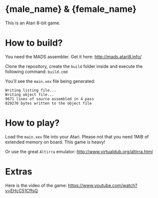 # {male_name} & {female_name}
This is an Atari 8-bit game.

# How to build?
You need the MADS assembler. Get it here: http://mads.atari8.info/

Clone the repository, create the `build` folder inside and execute the following command: `build.cmd`

You'll see the `main.xex` file being generated:
```
Writing listing file...
Writing object file...
9671 lines of source assembled in 4 pass
829270 bytes written to the object file
```

# How to play?
Load the `main.xex` file into your Atari. Please not that you need 1MiB of extended memory on board. This game is heavy!

Or use the great `Altirra` emulator: http://www.virtualdub.org/altirra.html

# Extras

Here is the video of the game: https://www.youtube.com/watch?v=EHcC51CffsQ
